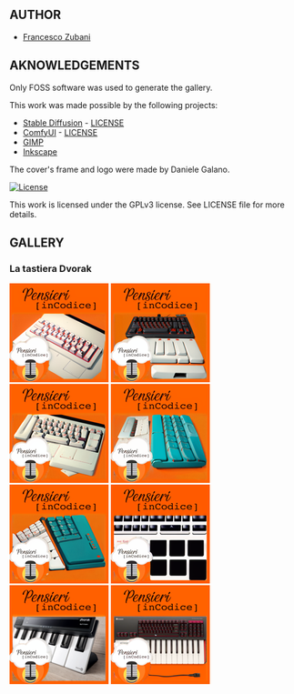 ## AUTHOR

- [Francesco Zubani](https://www.linkedin.com/in/francesco-zubani-5957081a6/)

## AKNOWLEDGEMENTS

Only FOSS software was used to generate the gallery.

This work was made possible by the following projects:

- [Stable Diffusion](https://github.com/CompVis/stable-diffusion) - [LICENSE](https://github.com/CompVis/stable-diffusion/blob/main/LICENSE)
- [ComfyUI](https://github.com/comfyanonymous/ComfyUI) - [LICENSE](https://github.com/comfyanonymous/ComfyUI/blob/master/LICENSE)
- [GIMP](https://www.gimp.org/)
- [Inkscape](https://inkscape.org/)

The cover's frame and logo were made by Daniele Galano.

[![License](https://img.shields.io/badge/License-GPL%20v3-blue.svg)](http://www.gnu.org/licenses/gpl-3.0)

This work is licensed under the GPLv3 license.
See LICENSE file for more details.

## GALLERY

### La tastiera Dvorak

<div class="gallery">
  <a href="PIC104_01.png"><img class="thumbnail" src="./thumbs/PIC104_01.png" alt="PIC104_01"></a>
  <a href="PIC104_02.png"><img class="thumbnail" src="./thumbs/PIC104_02.png" alt="PIC104_02"></a>
  <a href="PIC104_03.png"><img class="thumbnail" src="./thumbs/PIC104_03.png" alt="PIC104_03"></a>
  <a href="PIC104_04.png"><img class="thumbnail" src="./thumbs/PIC104_04.png" alt="PIC104_04"></a>
  <a href="PIC104_05.png"><img class="thumbnail" src="./thumbs/PIC104_05.png" alt="PIC104_05"></a>
  <a href="PIC104_06.png"><img class="thumbnail" src="./thumbs/PIC104_06.png" alt="PIC104_06"></a>
  <a href="PIC104_07.png"><img class="thumbnail" src="./thumbs/PIC104_07.png" alt="PIC104_07"></a>
  <a href="PIC104_08.png"><img class="thumbnail" src="./thumbs/PIC104_08.png" alt="PIC104_08"></a>
</div>
</body>
</html>
